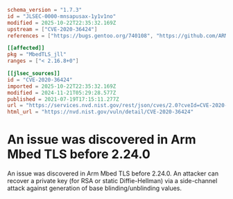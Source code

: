 ```toml
schema_version = "1.7.3"
id = "JLSEC-0000-mnsapusax-1y1v1no"
modified = 2025-10-22T22:35:32.169Z
upstream = ["CVE-2020-36424"]
references = ["https://bugs.gentoo.org/740108", "https://github.com/ARMmbed/mbedtls/releases/tag/v2.16.8", "https://github.com/ARMmbed/mbedtls/releases/tag/v2.24.0", "https://github.com/ARMmbed/mbedtls/releases/tag/v2.7.17", "https://lists.debian.org/debian-lts-announce/2022/12/msg00036.html", "https://tls.mbed.org/tech-updates/security-advisories/mbedtls-security-advisory-2020-09-2", "https://bugs.gentoo.org/740108", "https://github.com/ARMmbed/mbedtls/releases/tag/v2.16.8", "https://github.com/ARMmbed/mbedtls/releases/tag/v2.24.0", "https://github.com/ARMmbed/mbedtls/releases/tag/v2.7.17", "https://lists.debian.org/debian-lts-announce/2022/12/msg00036.html", "https://tls.mbed.org/tech-updates/security-advisories/mbedtls-security-advisory-2020-09-2"]

[[affected]]
pkg = "MbedTLS_jll"
ranges = ["< 2.16.8+0"]

[[jlsec_sources]]
id = "CVE-2020-36424"
imported = 2025-10-22T22:35:32.169Z
modified = 2024-11-21T05:29:28.577Z
published = 2021-07-19T17:15:11.277Z
url = "https://services.nvd.nist.gov/rest/json/cves/2.0?cveId=CVE-2020-36424"
html_url = "https://nvd.nist.gov/vuln/detail/CVE-2020-36424"
```

# An issue was discovered in Arm Mbed TLS before 2.24.0

An issue was discovered in Arm Mbed TLS before 2.24.0. An attacker can recover a private key (for RSA or static Diffie-Hellman) via a side-channel attack against generation of base blinding/unblinding values.

